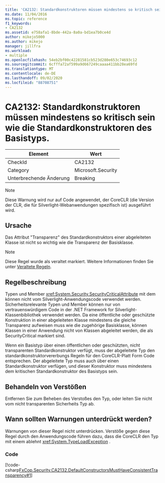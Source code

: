 ```yaml
---
title: 'CA2132: Standardkonstruktoren müssen mindestens so kritisch sein wie die Standardkonstruktoren des Basistyps.'
ms.date: 11/04/2016
ms.topic: reference
f1_keywords:
- CA2132
ms.assetid: e758afa1-8bde-442a-8a0a-bd1ea7b0ce4d
author: mikejo5000
ms.author: mikejo
manager: jillfra
ms.workload:
- multiple
ms.openlocfilehash: 54eb2bf00c42281581cb523d280e653c74693c12
ms.sourcegitcommit: 6cfffa72af599a9d667249caaaa411bb28ea69fd
ms.translationtype: MT
ms.contentlocale: de-DE
ms.lasthandoff: 09/02/2020
ms.locfileid: "88708751"
---
```

# <a name="ca2132-default-constructors-must-be-at-least-as-critical-as-base-type-default-constructors"></a>CA2132: Standardkonstruktoren müssen mindestens so kritisch sein wie die Standardkonstruktoren des Basistyps.

|Element|Wert|
|-|-|
|CheckId|CA2132|
|Category|Microsoft.Security|
|Unterbrechende Änderung|Breaking|

> [!NOTE]
> Diese Warnung wird nur auf Code angewendet, der CoreCLR (die Version der CLR, die für Silverlight-Webanwendungen spezifisch ist) ausgeführt wird.

## <a name="cause"></a>Ursache
Das Attribut "Transparenz" des Standardkonstruktors einer abgeleiteten Klasse ist nicht so wichtig wie die Transparenz der Basisklasse.

> [!NOTE]
> Diese Regel wurde als veraltet markiert. Weitere Informationen finden Sie unter [Veraltete Regeln](fxcop-rule-port-status.md#deprecated-rules).

## <a name="rule-description"></a>Regelbeschreibung

Typen und Member <xref:System.Security.SecurityCriticalAttribute> mit dem können nicht vom Silverlight-Anwendungscode verwendet werden. Sicherheitsrelevante Typen und Member können nur von vertrauenswürdigem Code in der .NET Framework for Silverlight-Klassenbibliothek verwendet werden. Da eine öffentliche oder geschützte Konstruktion in einer abgeleiteten Klasse mindestens die gleiche Transparenz aufweisen muss wie die zugehörige Basisklasse, können Klassen in einer Anwendung nicht von Klassen abgeleitet werden, die als SecurityCritical markiert sind.

Wenn ein Basistyp über einen öffentlichen oder geschützten, nicht transparenten Standardkonstruktor verfügt, muss der abgeleitete Typ den standardkonstruktorvererbungs Regeln für den CoreCLR-Platt Form Code entsprechen. Der abgeleitete Typ muss auch über einen Standardkonstruktor verfügen, und dieser Konstruktor muss mindestens dem kritischen Standardkonstruktor des Basistyps sein.

## <a name="how-to-fix-violations"></a>Behandeln von Verstößen

Entfernen Sie zum Beheben des Verstoßes den Typ, oder leiten Sie nicht vom nicht transparenten Sicherheits Typ ab.

## <a name="when-to-suppress-warnings"></a>Wann sollten Warnungen unterdrückt werden?

Warnungen von dieser Regel nicht unterdrücken. Verstöße gegen diese Regel durch den Anwendungscode führen dazu, dass die CoreCLR den Typ mit einem ablehnt <xref:System.TypeLoadException> .

### <a name="code"></a>Code

[!code-csharp[FxCop.Security.CA2132.DefaultConstructorsMustHaveConsistentTransparency#1](../code-quality/codesnippet/CSharp/ca2132-default-constructors-must-be-at-least-as-critical-as-base-type-default-constructors_1.cs)]
